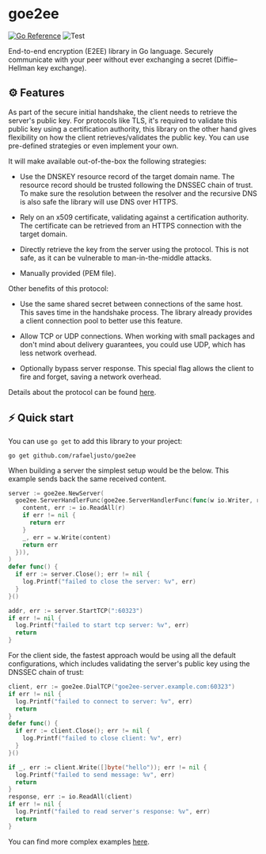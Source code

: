 # goe2ee

[![Go Reference](https://pkg.go.dev/badge/github.com/rafaeljusto/goe2ee.svg)](https://pkg.go.dev/github.com/rafaeljusto/goe2ee)
![Test](https://github.com/rafaeljusto/goe2ee/actions/workflows/test.yml/badge.svg)

End-to-end encryption (E2EE) library in Go language. Securely communicate with
your peer without ever exchanging a secret (Diffie–Hellman key exchange).

## ⚙️ Features

As part of the secure initial handshake, the client needs to retrieve the
server's public key. For protocols like TLS, it's required to validate this
public key using a certification authority, this library on the other hand gives
flexibility on how the client retrieves/validates the public key. You can use
pre-defined strategies or even implement your own.

It will make available out-of-the-box the following strategies:

* Use the DNSKEY resource record of the target domain name. The resource record
  should be trusted following the DNSSEC chain of trust. To make sure the
  resolution between the resolver and the recursive DNS is also safe the library
  will use DNS over HTTPS.

* Rely on an x509 certificate, validating against a certification authority. The
  certificate can be retrieved from an HTTPS connection with the target domain.

* Directly retrieve the key from the server using the protocol. This is not
  safe, as it can be vulnerable to man-in-the-middle attacks.

* Manually provided (PEM file).

Other benefits of this protocol:

* Use the same shared secret between connections of the same host. This saves
  time in the handshake process. The library already provides a client
  connection pool to better use this feature.

* Allow TCP or UDP connections. When working with small packages and don't mind
  about delivery guarantees, you could use UDP, which has less network overhead.

* Optionally bypass server response. This special flag allows the client to fire
  and forget, saving a network overhead.

Details about the protocol can be found
[here](https://github.com/rafaeljusto/goe2ee/blob/main/protocol/README.md).

## ⚡️ Quick start

You can use `go get` to add this library to your project:
```
go get github.com/rafaeljusto/goe2ee
```

When building a server the simplest setup would be the below. This example sends
back the same received content.
```go
server := goe2ee.NewServer(
  goe2ee.ServerHandlerFunc(goe2ee.ServerHandlerFunc(func(w io.Writer, r io.Reader, remoteAddr net.Addr) error {
    content, err := io.ReadAll(r)
    if err != nil {
      return err
    }
    _, err = w.Write(content)
    return err
  })),
)
defer func() {
  if err := server.Close(); err != nil {
    log.Printf("failed to close the server: %v", err)
  }
}()

addr, err := server.StartTCP(":60323")
if err != nil {
  log.Printf("failed to start tcp server: %v", err)
  return
}
```

For the client side, the fastest approach would be using all the default
configurations, which includes validating the server's public key using the
DNSSEC chain of trust:
```go
client, err := goe2ee.DialTCP("goe2ee-server.example.com:60323")
if err != nil {
  log.Printf("failed to connect to server: %v", err)
  return
}
defer func() {
  if err := client.Close(); err != nil {
    log.Printf("failed to close client: %v", err)
  }
}()

if _, err := client.Write([]byte("hello")); err != nil {
  log.Printf("failed to send message: %v", err)
  return
}
response, err := io.ReadAll(client)
if err != nil {
  log.Printf("failed to read server's response: %v", err)
  return
}
```

You can find more complex examples [here](examples).